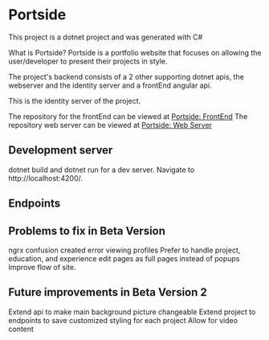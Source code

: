 # Portside
This project is a dotnet project and was generated with C#

What is Portside?
Portside is a portfolio website that focuses on allowing the user/developer to present their projects in style.

The project's backend consists of a 2 other supporting dotnet apis, the webserver and the identity server and a frontEnd angular api.

This is the identity server of the project. 

The repository for the frontEnd can be viewed at <a href="https://github.com/ApexBugFinder/portside-front" target="_blank">Portside: FrontEnd</a>
The repository web server can be viewed at <a href="https://github.com/ApexBugFinder/portside-api" target="_blank">Portside: Web Server</a>

## Development server
dotnet build and dotnet run for a dev server. Navigate to http://localhost:4200/. 

## Endpoints

## Problems to fix in Beta Version
ngrx confusion created error viewing profiles
Prefer to handle project, education, and experience edit pages as full pages instead of popups
Improve flow of site.

## Future improvements in Beta Version 2
Extend api to make main background picture changeable
Extend project to endpoints to save customized styling for each project
Allow for video content
